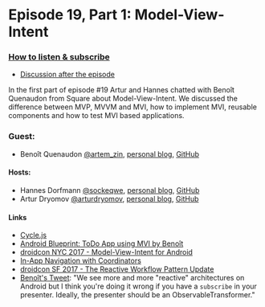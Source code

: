 # Episode 19, Part 1: Model-View-Intent

### [How to listen & subscribe](https://github.com/artem-zinnatullin/TheContext-Podcast)

* [Discussion after the episode](https://github.com/artem-zinnatullin/TheContext-Podcast/issues/95)

In the first part of episode #19 Artur and Hannes chatted with Benoît Quenaudon from Square about Model-View-Intent. 
We discussed the difference between MVP, MVVM and MVI, how to implement MVI, reusable components and how to test MVI based applications.

### Guest:
- Benoît Quenaudon [@artem_zin](https://twitter.com/oldergod), [personal blog](https://benoitquenaudon.com), [GitHub](https://github.com/oldergod)

#### Hosts:

- Hannes Dorfmann [@sockeqwe](https://twitter.com/sockeqwe), [personal blog](http://hannesdorfmann.com), [GitHub](https://github.com/sockeqwe)
- Artur Dryomov [@arturdryomov](https://twitter.com/arturdryomov), [personal blog](https://arturdryomov.online/), [GitHub](https://github.com/ming13)
  

#### Links

- [Cycle.js](https://cycle.js.org)
- [Android Blueprint: ToDo App using MVI by Benoît](https://github.com/oldergod/android-architecture)
- [droidcon NYC 2017 - Model-View-Intent for Android](https://www.youtube.com/watch?v=PXBXcHQeDLE)
- [In-App Navigation with Coordinators](http://hannesdorfmann.com/android/mosby3-mvi-8)
- [droidcon SF 2017 - The Reactive Workflow Pattern Update](https://www.youtube.com/watch?v=mvBVkU2mCF4)
- [Benoît's Tweet](https://twitter.com/oldergod/status/999638960384233474): "We see more and more "reactive" architectures on Android but I think you're doing it wrong if you have a `subscribe` in your presenter. Ideally, the presenter should be an ObservableTransformer."
